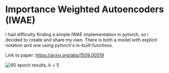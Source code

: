 # Importance Weighted Autoencoders (IWAE)
I had difficulty finding a simple IWAE implementation in pytorch, so i decided to create and share my own. There is both a model with explicit notation and one using pytorch's in-built functions. 

Link to paper: https://arxiv.org/abs/1509.00519

![60 epoch results, k = 5](https://raw.githubusercontent.com/JohanZYe/IWAE-pytorch/master/Figure/Figure_1.png)

